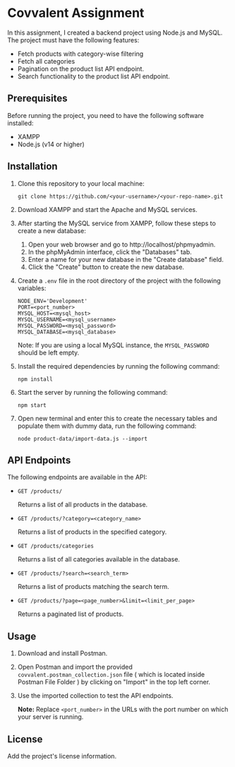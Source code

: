 # Covvalent Assignment

In this assignment, I created a backend project using Node.js and MySQL. The project must have the following features:

- Fetch products with category-wise filtering
- Fetch all categories
- Pagination on the product list API endpoint.
- Search functionality to the product list API endpoint.

## Prerequisites

Before running the project, you need to have the following software installed:

- XAMPP
- Node.js (v14 or higher)

## Installation

1. Clone this repository to your local machine:

   ```
   git clone https://github.com/<your-username>/<your-repo-name>.git
   ```

2. Download XAMPP and start the Apache and MySQL services.

3. After starting the MySQL service from XAMPP, follow these steps to create a new database:

   1. Open your web browser and go to http://localhost/phpmyadmin.
   2. In the phpMyAdmin interface, click the "Databases" tab.
   3. Enter a name for your new database in the "Create database" field.
   4. Click the "Create" button to create the new database.

4. Create a `.env` file in the root directory of the project with the following variables:

   ```
   NODE_ENV='Development'
   PORT=<port_number>
   MYSQL_HOST=<mysql_host>
   MYSQL_USERNAME=<mysql_username>
   MYSQL_PASSWORD=<mysql_password>
   MYSQL_DATABASE=<mysql_database>
   ```

   Note: If you are using a local MySQL instance, the `MYSQL_PASSWORD` should be left empty.

5. Install the required dependencies by running the following command:

   ```
   npm install
   ```

6. Start the server by running the following command:

   ```
   npm start
   ```
   
7. Open new terminal and enter this to create the necessary tables and populate them with dummy data, run the following command:

   ```
   node product-data/import-data.js --import
   ```

## API Endpoints

The following endpoints are available in the API:

- `GET /products/`

  Returns a list of all products in the database.

- `GET /products/?category=<category_name>`

  Returns a list of products in the specified category.

- `GET /products/categories`

  Returns a list of all categories available in the database.

- `GET /products/?search=<search_term>`

  Returns a list of products matching the search term.

- `GET /products/?page=<page_number>&limit=<limit_per_page>`

  Returns a paginated list of products.

## Usage

1. Download and install Postman.

2. Open Postman and import the provided `covvalent.postman_collection.json` file ( which is located inside Postman File Folder ) by clicking on "Import" in the top left corner.

3. Use the imported collection to test the API endpoints.

   **Note:** Replace `<port_number>` in the URLs with the port number on which your server is running.

## License

Add the project's license information.
